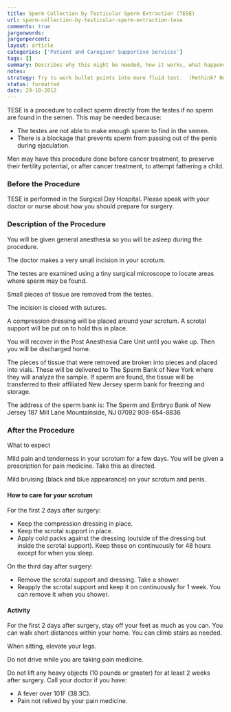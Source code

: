 ```yaml
---
title: Sperm Collection by Testicular Sperm Extraction (TESE)
url: sperm-collection-by-testicular-sperm-extraction-tese
comments: true
jargonwords:
jargonpercent:
layout: article
categories: ['Patient and Caregiver Supportive Services']
tags: []
summary: Describes why this might be needed, how it works, what happens before the procedure, how the patient is given local anasthetic, the incision, sperm is collected, what happens after the procedure - where sperm is stored. Complications that can occur. How to recover effectively. Who to contact if there are complications. 
notes:
strategy: Try to work bullet points into more fluid text.  (Rethink? No. Some re-writing? Yes. Graphics or diagrams? No. Photography? No. Podcast or audio? No. Video? No)
status: formatted
date: 29-10-2012
---
```

TESE is a procedure to collect sperm directly from the testes if no sperm are found in the semen. This may be needed because:

* The testes are not able to make enough sperm to find in the semen.
* There is a blockage that prevents sperm from passing out of the penis during ejaculation.

Men may have this procedure done before cancer treatment, to preserve their fertility potential, or after cancer treatment, to attempt fathering a child.

### Before the Procedure
TESE is performed in the Surgical Day Hospital. Please speak with your doctor or nurse about how you should prepare for surgery.

### Description of the Procedure
You will be given general anesthesia so you will be asleep during the procedure.

The doctor makes a very small incision in your scrotum.

The testes are examined using a tiny surgical microscope to locate areas where sperm may be found.

Small pieces of tissue are removed from the testes.

The incision is closed with sutures.

A compression dressing will be placed around your scrotum. A scrotal support will be put on to hold this in place.

You will recover in the Post Anesthesia Care Unit until you wake up. Then you will be discharged home.

The pieces of tissue that were removed are broken into pieces and placed into vials. These will be delivered
to The Sperm Bank of New York where they will analyze the sample. If sperm are found, the tissue will be transferred to their affiliated New Jersey sperm bank for freezing and storage. 

The address of the sperm bank is:
The Sperm and Embryo Bank of New Jersey 187 Mill Lane
Mountainside, NJ 07092
908-654-8836


### After the Procedure
What to expect

Mild pain and tenderness in your scrotum for a few days. You will be given a prescription for pain medicine. Take this as directed.

Mild bruising (black and blue appearance) on your scrotum and penis.

#### How to care for your scrotum
For the first 2 days after surgery:

* Keep the compression dressing in place.
* Keep the scrotal support in place.
* Apply cold packs against the dressing (outside of the dressing but inside the scrotal support). Keep these on continuously for 48 hours except for when you sleep.

On the third day after surgery:

* Remove the scrotal support and dressing. Take a shower.
* Reapply the scrotal support and keep it on continuously for 1 week. You can remove it when you shower.

#### Activity
For the first 2 days after surgery, stay off your feet as much as you can. You can walk short distances within your home. You can climb stairs as needed.

When sitting, elevate your legs.

Do not drive while you are taking pain medicine.

Do not lift any heavy objects (10 pounds or greater) for at least 2 weeks after surgery.
Call your doctor if you have:

* A fever over 101F (38.3C).
* Pain not relived by your pain medicine.